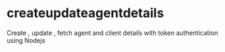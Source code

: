 # createupdateagentdetails
Create , update , fetch agent and client details with token authentication using Nodejs
